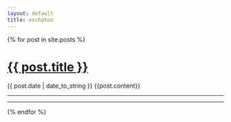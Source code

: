 ```yaml
---
layout: default
title: eschaton
---
```


{% for post in site.posts %} 
  <div class="post_list_item">
    <h1 class="post_header"><a href="{{ post.url }}">{{ post.title }}</a></h1>
    <span>{{ post.date | date_to_string }}</span>
    {{post.content}}
    <br/>
    <hr/>
    <hr/>  
  </div>
{% endfor %}
